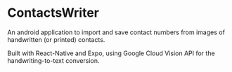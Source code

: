 
# ContactsWriter

An android application to import and save contact numbers from images of handwritten (or printed) contacts.

Built with React-Native and Expo, using Google Cloud Vision API for the handwriting-to-text conversion.